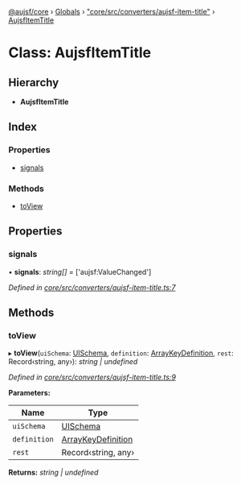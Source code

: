 [@aujsf/core](../README.md) › [Globals](../globals.md) › ["core/src/converters/aujsf-item-title"](../modules/_core_src_converters_aujsf_item_title_.md) › [AujsfItemTitle](_core_src_converters_aujsf_item_title_.aujsfitemtitle.md)

# Class: AujsfItemTitle

## Hierarchy

* **AujsfItemTitle**

## Index

### Properties

* [signals](_core_src_converters_aujsf_item_title_.aujsfitemtitle.md#signals)

### Methods

* [toView](_core_src_converters_aujsf_item_title_.aujsfitemtitle.md#toview)

## Properties

###  signals

• **signals**: *string[]* = ['aujsf:ValueChanged']

*Defined in [core/src/converters/aujsf-item-title.ts:7](https://github.com/jbockle/au-jsonschema-form/blob/master/packages/core/src/converters/aujsf-item-title.ts#L7)*

## Methods

###  toView

▸ **toView**(`uiSchema`: [UISchema](../interfaces/_core_src_models_ui_schema_.uischema.md), `definition`: [ArrayKeyDefinition](../interfaces/_core_src_models_key_definition_.arraykeydefinition.md), `rest`: Record‹string, any›): *string | undefined*

*Defined in [core/src/converters/aujsf-item-title.ts:9](https://github.com/jbockle/au-jsonschema-form/blob/master/packages/core/src/converters/aujsf-item-title.ts#L9)*

**Parameters:**

Name | Type |
------ | ------ |
`uiSchema` | [UISchema](../interfaces/_core_src_models_ui_schema_.uischema.md) |
`definition` | [ArrayKeyDefinition](../interfaces/_core_src_models_key_definition_.arraykeydefinition.md) |
`rest` | Record‹string, any› |

**Returns:** *string | undefined*
